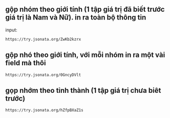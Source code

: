 ## gộp nhóm theo giới tính (1 tập giá trị đã biết trước giá trị là Nam và Nữ). in ra toàn bộ thông tin
input:
```
https://try.jsonata.org/ZwKb2kzrx
```

## gộp nhó theo giới tính, với mỗi nhóm in ra một vài field mà thôi
```
https://try.jsonata.org/0GncyDVlt
```
## gọp nhớm theo tỉnh thành (1 tập giá trị chưa biêt trước)
```
https://try.jsonata.org/hZfpBXaZ1s
```
